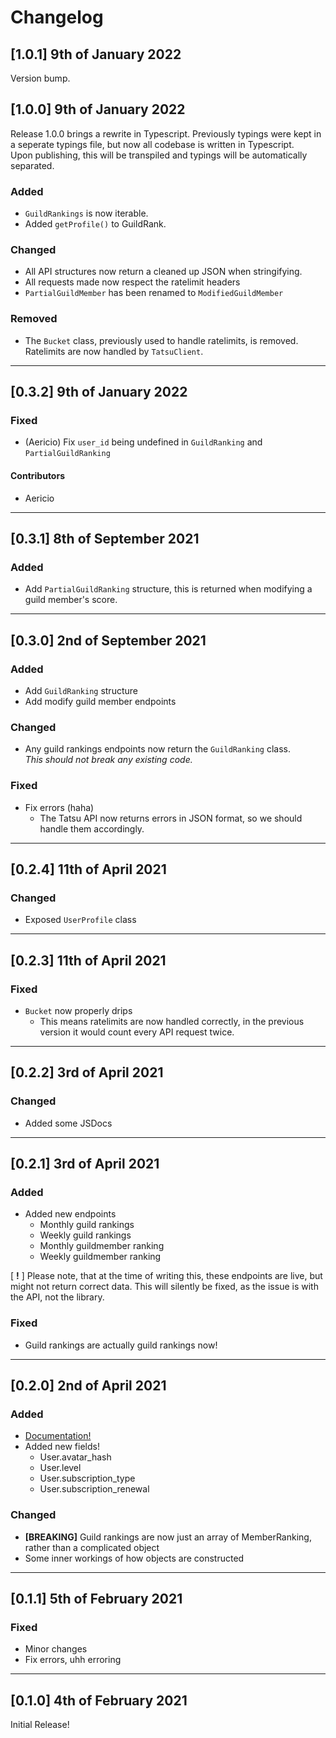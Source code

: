 # Changelog

## [1.0.1] 9th of January 2022
Version bump.

## [1.0.0] 9th of January 2022

Release 1.0.0 brings a rewrite in Typescript. Previously typings were kept in a seperate typings file, but now all codebase is written in Typescript.  
Upon publishing, this will be transpiled and typings will be automatically separated.

### Added

- `GuildRankings` is now iterable.
- Added `getProfile()` to GuildRank.

### Changed

- All API structures now return a cleaned up JSON when stringifying.
- All requests made now respect the ratelimit headers
- `PartialGuildMember` has been renamed to `ModifiedGuildMember`

### Removed

- The `Bucket` class, previously used to handle ratelimits, is removed.  
   Ratelimits are now handled by `TatsuClient`.

---

## [0.3.2] 9th of January 2022

### Fixed

- (Aericio) Fix `user_id` being undefined in `GuildRanking` and `PartialGuildRanking`

#### Contributors

- Aericio

---

## [0.3.1] 8th of September 2021

### Added

- Add `PartialGuildRanking` structure, this is returned when modifying a guild member's score.

---

## [0.3.0] 2nd of September 2021

### Added

- Add `GuildRanking` structure
- Add modify guild member endpoints

### Changed

- Any guild rankings endpoints now return the `GuildRanking` class.  
   _This should not break any existing code._

### Fixed

- Fix errors (haha)
  - The Tatsu API now returns errors in JSON format, so we should handle them accordingly.

---

## [0.2.4] 11th of April 2021

### Changed

- Exposed `UserProfile` class

---

## [0.2.3] 11th of April 2021

### Fixed

- `Bucket` now properly drips
  - This means ratelimits are now handled correctly, in the previous version it would count every API request twice.

---

## [0.2.2] 3rd of April 2021

### Changed

- Added some JSDocs

---

## [0.2.1] 3rd of April 2021

### Added

- Added new endpoints
  - Monthly guild rankings
  - Weekly guild rankings
  - Monthly guildmember ranking
  - Weekly guildmember ranking

[ **!** ] Please note, that at the time of writing this, these endpoints are live, but might not return correct data. This will silently be fixed, as the issue is with the API, not the library.

### Fixed

- Guild rankings are actually guild rankings now!

---

## [0.2.0] 2nd of April 2021

### Added

- [Documentation!](https://docs.theevilsocks.com/tatsu/)
- Added new fields!
  - User.avatar_hash
  - User.level
  - User.subscription_type
  - User.subscription_renewal

### Changed

- **[BREAKING]** Guild rankings are now just an array of MemberRanking, rather than a complicated object
- Some inner workings of how objects are constructed

---

## [0.1.1] 5th of February 2021

### Fixed

- Minor changes
- Fix errors, uhh erroring

---

## [0.1.0] 4th of February 2021

Initial Release!
